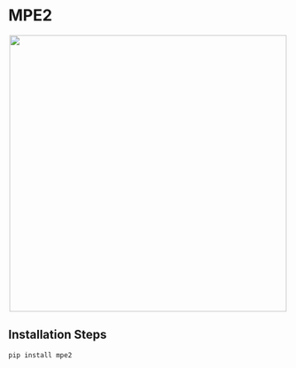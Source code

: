 # MPE2

<p align="center">
    <a href="https://mpe2.farama.org/" target = "_blank">
    <img src="https://raw.githubusercontent.com/Farama-Foundation/MPE2/main/MPE2-text.png" width="500px" />
</a>

## Installation Steps

```bash
pip install mpe2
```
